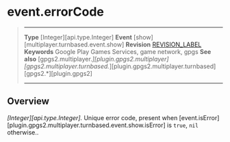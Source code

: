 # event.errorCode

> --------------------- ------------------------------------------------------------------------------------------
> __Type__              [Integer][api.type.Integer]
> __Event__             [show][multiplayer.turnbased.event.show]
> __Revision__          [REVISION_LABEL](REVISION_URL)
> __Keywords__          Google Play Games Services, game network, gpgs
> __See also__          [gpgs2.multiplayer.*][plugin.gpgs2.multiplayer]
>                       [gpgs2.multiplayer.turnbased.*][plugin.gpgs2.multiplayer.turnbased]
>                       [gpgs2.*][plugin.gpgs2]
> --------------------- ------------------------------------------------------------------------------------------

## Overview

_[Integer][api.type.Integer]._ Unique error code, present when [event.isError][plugin.gpgs2.multiplayer.turnbased.event.show.isError] is `true`, `nil` otherwise..